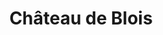---
guid: "e1b5fbf44ade"
title: "Château de Blois"
latlng: "47.585370, 1.330572"
youtubeId: "s4ldbW0EvbE" 
---